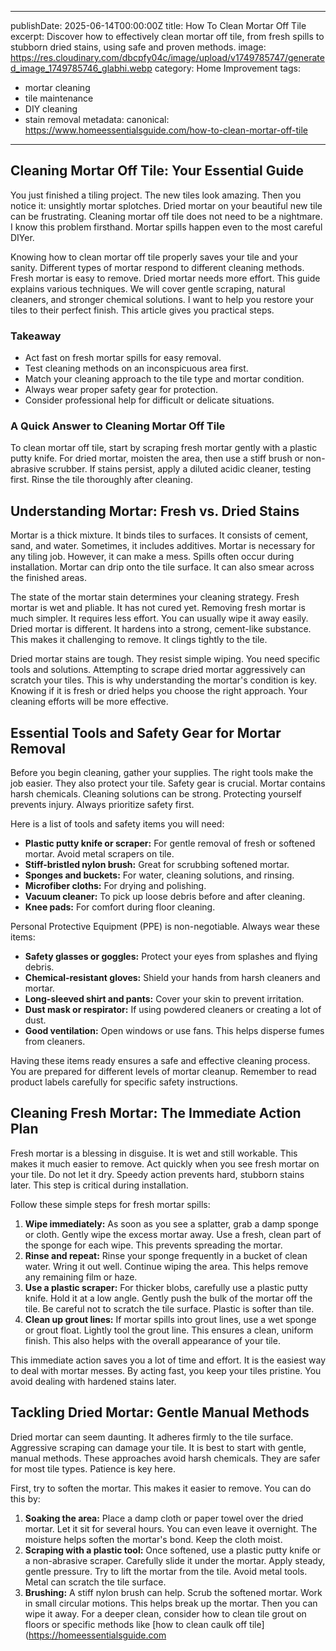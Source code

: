 
---
publishDate: 2025-06-14T00:00:00Z
title: How To Clean Mortar Off Tile
excerpt: Discover how to effectively clean mortar off tile, from fresh spills to stubborn dried stains, using safe and proven methods.
image: https://res.cloudinary.com/dbcpfy04c/image/upload/v1749785747/generated_image_1749785746_glabhi.webp
category: Home Improvement
tags:
  - mortar cleaning
  - tile maintenance
  - DIY cleaning
  - stain removal
metadata:
  canonical: https://www.homeessentialsguide.com/how-to-clean-mortar-off-tile
---

## Cleaning Mortar Off Tile: Your Essential Guide

You just finished a tiling project. The new tiles look amazing. Then you notice it: unsightly mortar splotches. Dried mortar on your beautiful new tile can be frustrating. Cleaning mortar off tile does not need to be a nightmare. I know this problem firsthand. Mortar spills happen even to the most careful DIYer.

Knowing how to clean mortar off tile properly saves your tile and your sanity. Different types of mortar respond to different cleaning methods. Fresh mortar is easy to remove. Dried mortar needs more effort. This guide explains various techniques. We will cover gentle scraping, natural cleaners, and stronger chemical solutions. I want to help you restore your tiles to their perfect finish. This article gives you practical steps.

### Takeaway

*   Act fast on fresh mortar spills for easy removal.
*   Test cleaning methods on an inconspicuous area first.
*   Match your cleaning approach to the tile type and mortar condition.
*   Always wear proper safety gear for protection.
*   Consider professional help for difficult or delicate situations.

### A Quick Answer to Cleaning Mortar Off Tile

To clean mortar off tile, start by scraping fresh mortar gently with a plastic putty knife. For dried mortar, moisten the area, then use a stiff brush or non-abrasive scrubber. If stains persist, apply a diluted acidic cleaner, testing first. Rinse the tile thoroughly after cleaning.

## Understanding Mortar: Fresh vs. Dried Stains

Mortar is a thick mixture. It binds tiles to surfaces. It consists of cement, sand, and water. Sometimes, it includes additives. Mortar is necessary for any tiling job. However, it can make a mess. Spills often occur during installation. Mortar can drip onto the tile surface. It can also smear across the finished areas.

The state of the mortar stain determines your cleaning strategy. Fresh mortar is wet and pliable. It has not cured yet. Removing fresh mortar is much simpler. It requires less effort. You can usually wipe it away easily. Dried mortar is different. It hardens into a strong, cement-like substance. This makes it challenging to remove. It clings tightly to the tile.

Dried mortar stains are tough. They resist simple wiping. You need specific tools and solutions. Attempting to scrape dried mortar aggressively can scratch your tiles. This is why understanding the mortar's condition is key. Knowing if it is fresh or dried helps you choose the right approach. Your cleaning efforts will be more effective.

## Essential Tools and Safety Gear for Mortar Removal

Before you begin cleaning, gather your supplies. The right tools make the job easier. They also protect your tile. Safety gear is crucial. Mortar contains harsh chemicals. Cleaning solutions can be strong. Protecting yourself prevents injury. Always prioritize safety first.

Here is a list of tools and safety items you will need:

*   **Plastic putty knife or scraper:** For gentle removal of fresh or softened mortar. Avoid metal scrapers on tile.
*   **Stiff-bristled nylon brush:** Great for scrubbing softened mortar.
*   **Sponges and buckets:** For water, cleaning solutions, and rinsing.
*   **Microfiber cloths:** For drying and polishing.
*   **Vacuum cleaner:** To pick up loose debris before and after cleaning.
*   **Knee pads:** For comfort during floor cleaning.

Personal Protective Equipment (PPE) is non-negotiable. Always wear these items:

*   **Safety glasses or goggles:** Protect your eyes from splashes and flying debris.
*   **Chemical-resistant gloves:** Shield your hands from harsh cleaners and mortar.
*   **Long-sleeved shirt and pants:** Cover your skin to prevent irritation.
*   **Dust mask or respirator:** If using powdered cleaners or creating a lot of dust.
*   **Good ventilation:** Open windows or use fans. This helps disperse fumes from cleaners.

Having these items ready ensures a safe and effective cleaning process. You are prepared for different levels of mortar cleanup. Remember to read product labels carefully for specific safety instructions.

## Cleaning Fresh Mortar: The Immediate Action Plan

Fresh mortar is a blessing in disguise. It is wet and still workable. This makes it much easier to remove. Act quickly when you see fresh mortar on your tile. Do not let it dry. Speedy action prevents hard, stubborn stains later. This step is critical during installation.

Follow these simple steps for fresh mortar spills:

1.  **Wipe immediately:** As soon as you see a splatter, grab a damp sponge or cloth. Gently wipe the excess mortar away. Use a fresh, clean part of the sponge for each wipe. This prevents spreading the mortar.
2.  **Rinse and repeat:** Rinse your sponge frequently in a bucket of clean water. Wring it out well. Continue wiping the area. This helps remove any remaining film or haze.
3.  **Use a plastic scraper:** For thicker blobs, carefully use a plastic putty knife. Hold it at a low angle. Gently push the bulk of the mortar off the tile. Be careful not to scratch the tile surface. Plastic is softer than tile.
4.  **Clean up grout lines:** If mortar spills into grout lines, use a wet sponge or grout float. Lightly tool the grout line. This ensures a clean, uniform finish. This also helps with the overall appearance of your tile.

This immediate action saves you a lot of time and effort. It is the easiest way to deal with mortar messes. By acting fast, you keep your tiles pristine. You avoid dealing with hardened stains later.

## Tackling Dried Mortar: Gentle Manual Methods

Dried mortar can seem daunting. It adheres firmly to the tile surface. Aggressive scraping can damage your tile. It is best to start with gentle, manual methods. These approaches avoid harsh chemicals. They are safer for most tile types. Patience is key here.

First, try to soften the mortar. This makes it easier to remove. You can do this by:

1.  **Soaking the area:** Place a damp cloth or paper towel over the dried mortar. Let it sit for several hours. You can even leave it overnight. The moisture helps soften the mortar's bond. Keep the cloth moist.
2.  **Scraping with a plastic tool:** Once softened, use a plastic putty knife or a non-abrasive scraper. Carefully slide it under the mortar. Apply steady, gentle pressure. Try to lift the mortar from the tile. Avoid metal tools. Metal can scratch the tile surface.
3.  **Brushing:** A stiff nylon brush can help. Scrub the softened mortar. Work in small circular motions. This helps break up the mortar. Then you can wipe it away. For a deeper clean, consider how to clean tile grout on floors or specific methods like [how to clean caulk off tile](https://homeessentialsguide.com
